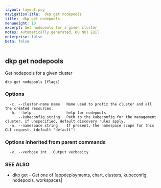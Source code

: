 ```yaml
---
layout: layout.pug
navigationTitle:  dkp get nodepools
title:  dkp get nodepools
menuWeight: 10
excerpt: Get nodepools for a given cluster
notes: Automatically generated, DO NOT EDIT
enterprise: false
beta: false
---
```

<!-- vale off -->
<!-- markdownlint-disable -->

## dkp get nodepools

Get nodepools for a given cluster

```
dkp get nodepools [flags]
```

### Options

```
  -c, --cluster-name name   Name used to prefix the cluster and all the created resources.
  -h, --help                help for nodepools
      --kubeconfig string   Path to the kubeconfig for the management cluster. If unspecified, default discovery rules apply.
  -n, --namespace string    If present, the namespace scope for this CLI request. (default "default")
```

### Options inherited from parent commands

```
  -v, --verbose int   Output verbosity
```

### SEE ALSO

* [dkp get](/dkp/kommander/2.3/cli/dkp/get/)	 - Get one of [appdeployments, chart, clusters, kubeconfig, nodepools, workspaces]

